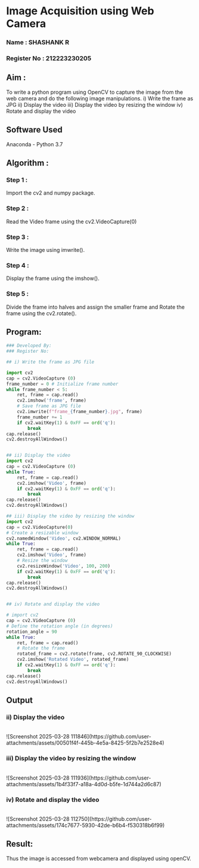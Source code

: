 # Image Acquisition using Web Camera

### Name : SHASHANK R
### Register No : 212223230205

## Aim :
 
To write a python program using OpenCV to capture the image from the web camera and do the following image manipulations.
i) Write the frame as JPG 
ii) Display the video 
iii) Display the video by resizing the window
iv) Rotate and display the video

## Software Used
Anaconda - Python 3.7
## Algorithm :
### Step 1 :

Import the cv2 and numpy package.
<br>
### Step 2 :
Read the Video frame using the cv2.VideoCapture(0)
<br>

### Step 3 :
Write the image using imwrite().
<br>

### Step 4 :
Display the frame using the imshow().
<br>

### Step 5 :
Divide the frame into halves and assign the smaller frame and Rotate the frame using the cv2.rotate().
<br>

## Program:
``` Python
### Developed By:
### Register No:

## i) Write the frame as JPG file

import cv2 
cap = cv2.VideoCapture (0) 
frame_number = 0 # Initialize frame number 
while frame_number < 5: 
    ret, frame = cap.read() 
    cv2.imshow('frame', frame) 
    # Save frame as JPG file 
    cv2.imwrite(f"frame_{frame_number}.jpg", frame) 
    frame_number += 1 
    if cv2.waitKey(1) & 0xFF == ord('q'): 
        break 
cap.release() 
cv2.destroyAllWindows()


## ii) Display the video
import cv2 
cap = cv2.VideoCapture (0) 
while True: 
    ret, frame = cap.read() 
    cv2.imshow('Video', frame) 
    if cv2.waitKey(1) & 0xFF == ord('q'): 
        break 
cap.release() 
cv2.destroyAllWindows() 

## iii) Display the video by resizing the window
import cv2 
cap = cv2.VideoCapture(0) 
# Create a resizable window 
cv2.namedWindow('Video', cv2.WINDOW_NORMAL) 
while True: 
    ret, frame = cap.read() 
    cv2.imshow('Video', frame) 
    # Resize the window 
    cv2.resizeWindow('Video', 100, 200) 
    if cv2.waitKey(1) & 0xFF == ord('q'): 
        break 
cap.release() 
cv2.destroyAllWindows()


## iv) Rotate and display the video

# import cv2 
cap = cv2.VideoCapture (0) 
# Define the rotation angle (in degrees) 
rotation_angle = 90 
while True: 
    ret, frame = cap.read() 
    # Rotate the frame 
    rotated_frame = cv2.rotate(frame, cv2.ROTATE_90_CLOCKWISE) 
    cv2.imshow('Rotated Video', rotated_frame) 
    if cv2.waitKey(1) & 0xFF == ord('q'): 
        break 
cap.release() 
cv2.destroyAllWindows()

```
## Output


### ii) Display the video
</br>
![Screenshot 2025-03-28 111846](https://github.com/user-attachments/assets/00501f4f-445b-4e5a-8425-5f2b7e2528e4)

</br>


### iii) Display the video by resizing the window
</br>
![Screenshot 2025-03-28 111936](https://github.com/user-attachments/assets/1b4f33f7-a18a-4d0d-b5fe-1d744a2d6c87)
</br>


### iv) Rotate and display the video
</br>
![Screenshot 2025-03-28 112750](https://github.com/user-attachments/assets/174c7677-5930-42de-b6b4-f530318b6f99)
</br>





## Result:
Thus the image is accessed from webcamera and displayed using openCV.
